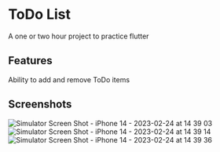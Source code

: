 # ToDo List

A one or two hour project to practice flutter

## Features
Ability to add and remove ToDo items


## Screenshots
![Simulator Screen Shot - iPhone 14 - 2023-02-24 at 14 39 03](https://user-images.githubusercontent.com/54372597/221192707-604226c9-42a4-4727-a9dd-89e6c51c2b56.png)
![Simulator Screen Shot - iPhone 14 - 2023-02-24 at 14 39 14](https://user-images.githubusercontent.com/54372597/221192704-c7a1b790-db8c-4df3-a05e-6a1f630fee87.png)
![Simulator Screen Shot - iPhone 14 - 2023-02-24 at 14 39 36](https://user-images.githubusercontent.com/54372597/221192699-bbd7a9cd-d030-4d9a-92b4-97b82a31cf01.png)
